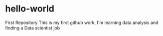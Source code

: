 # hello-world
First Repository
This is my first github work, I'm learning data analysis and finding a Data scientist job
